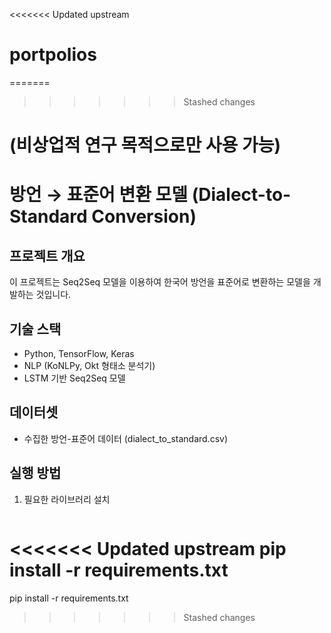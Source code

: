 <<<<<<< Updated upstream
# portpolios


=======
>>>>>>> Stashed changes
# (비상업적 연구 목적으로만 사용 가능)

# 방언 → 표준어 변환 모델 (Dialect-to-Standard Conversion)

## 프로젝트 개요
이 프로젝트는 Seq2Seq 모델을 이용하여 한국어 방언을 표준어로 변환하는 모델을 개발하는 것입니다.

## 기술 스택
- Python, TensorFlow, Keras
- NLP (KoNLPy, Okt 형태소 분석기)
- LSTM 기반 Seq2Seq 모델

## 데이터셋
- 수집한 방언-표준어 데이터 (dialect_to_standard.csv)

## 실행 방법
1. 필요한 라이브러리 설치
   ```bash
<<<<<<< Updated upstream
   pip install -r requirements.txt
=======
   pip install -r requirements.txt
>>>>>>> Stashed changes
